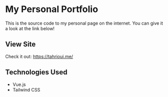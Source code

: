 # My Personal Portfolio

This is the source code to my personal page on the internet. You can give it a look at the link below!

## View Site

Check it out: https://tahrioui.me/

## Technologies Used

- Vue.js
- Tailwind CSS

<!-- ## Screenshot -->

<!-- ![Hero](https://github.com/mightykillrr/portfolio-update/blob/main/src/assets/preview.png?raw=true) -->
